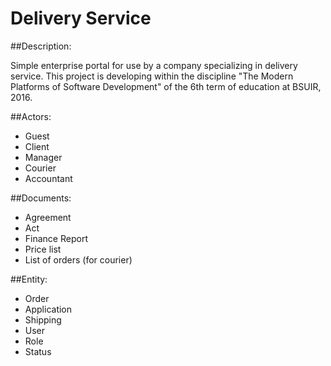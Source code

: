 # Delivery Service

##Description:

Simple enterprise portal for use by a company specializing in delivery service.
This project is developing within the discipline "The Modern Platforms of Software Development" of the 6th term of education at BSUIR, 2016.

##Actors:

* Guest
* Client
* Manager
* Courier
* Accountant

##Documents:

* Agreement
* Act
* Finance Report
* Price list
* List of orders (for courier)

##Entity:
* Order
* Application
* Shipping
* User
* Role
* Status

